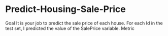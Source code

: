 # Predict-Housing-Sale-Price
Goal It is your job to predict the sale price of each house. For each Id in the test set, I predicted the value of the SalePrice variable. Metric 
